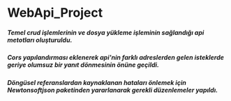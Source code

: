 # WebApi_Project


<h5>Temel crud işlemlerinin ve dosya yükleme işleminin sağlandığı api metotları oluşturuldu.</h5>

<h5>Cors yapılandırması eklenerek api'nin farklı adreslerden gelen isteklerde geriye olumsuz bir yanıt dönmesinin önüne geçildi.</h5>

<h5>Döngüsel referanslardan kaynaklanan hataları önlemek için Newtonsoftjson paketinden yararlanarak gerekli düzenlemeler yapıldı.</h5>

